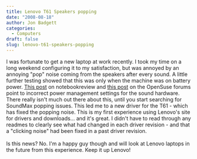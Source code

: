 ```yaml
---
title: Lenovo T61 Speakers popping
date: "2008-08-18"
author: Jon Badgett
categories:
  - Computers
draft: false
slug: lenovo-t61-speakers-popping
---
```


I was fortunate to get a new laptop at work recently. I took my time on a long
weekend configuring it to my satisfaction, but was annoyed by an annoying "pop"
noise coming from the speakers after every sound. A little further testing
showed that this was only when the machine was on battery power.
<a href="http://forum.notebookreview.com/showthread.php?p=3497920">This post</a>
on notebookreview and
<a href="http://forums.opensuse.org/hardware/388736-strange-pop-click-sound-speakers-every-time.html">this
post</a> on the OpenSuse forums point to incorrect power management settings for
the sound hardware. There really isn't much out there about this, until you
start searching for SoundMax popping issues. This led me to a new driver for the
T61 - which has fixed the popping noise. This is my first experience using
Lenovo's site for drivers and downloads... and it's great. I didn't have to read
through any readmes to clearly see what had changed in each driver revision -
and that a "clicking noise" had been fixed in a past driver revision.
<br /><br />Is this news? No. I'm a happy guy though and will look at Lenovo
laptops in the future from this experience. Keep it up Lenovo!
